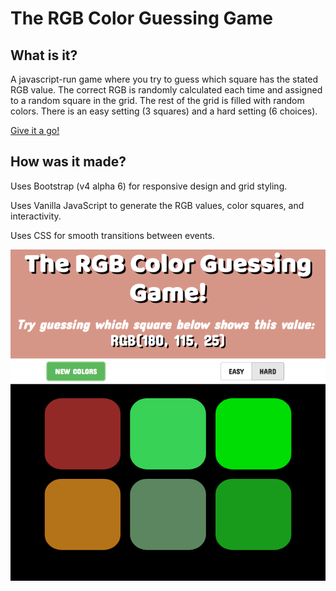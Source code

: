 # The RGB Color Guessing Game
## What is it?
A javascript-run game where you try to guess which square has the stated RGB value. The correct RGB is randomly calculated each time and assigned to a random square in the grid. The rest of the grid is filled with random colors. There is an easy setting (3 squares) and a hard setting (6 choices). 

[Give it a go!](http://gvenezia.com/rgbGame.html)

## How was it made?
Uses Bootstrap (v4 alpha 6) for responsive design and grid styling.

Uses Vanilla JavaScript to generate the RGB values, color squares, and interactivity.

Uses CSS for smooth transitions between events.

![a screenshot of the game](https://github.com/gvenezia/rgbGame/blob/master/rgbGame.png)
